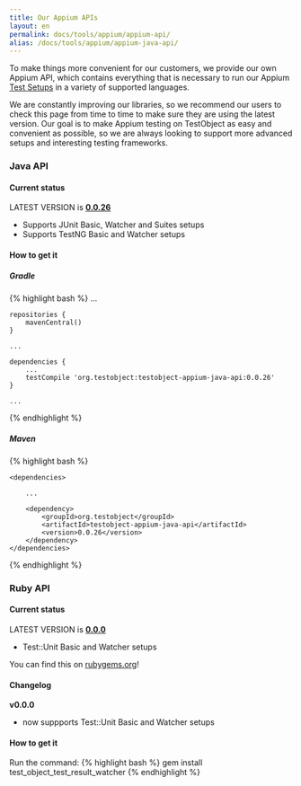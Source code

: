 ```yaml
---
title: Our Appium APIs
layout: en
permalink: docs/tools/appium/appium-api/
alias: /docs/tools/appium/appium-java-api/
---
```


To make things more convenient for our customers, we provide our own Appium API, which contains everything that is necessary to run our  Appium [Test Setups](/docs/tools/appium/setups/) in a variety of supported languages.

We are constantly improving our libraries, so we recommend our users to check this page from time to time to make sure they are using the latest version. Our goal is to make Appium testing on TestObject as easy and convenient as possible, so we are always looking to support more advanced setups and interesting testing frameworks.

<h3>Java API</h3>

<h4>Current status</h4>

LATEST VERSION is <a href="https://github.com/testobject/testobject-appium-java-api"><strong>0.0.26</strong></a>

* Supports JUnit Basic, Watcher and Suites setups
* Supports TestNG Basic and Watcher setups

<h4>How to get it</h4>
<h5>Gradle</h5>
{% highlight bash %}
    ...

    repositories {
        mavenCentral()
    }

    ...

    dependencies {
        ...
        testCompile 'org.testobject:testobject-appium-java-api:0.0.26'
    }

    ...
{% endhighlight %}

<h5>Maven</h5>
{% highlight bash %}
<project ...>

    <dependencies>

        ...

        <dependency>
            <groupId>org.testobject</groupId>
            <artifactId>testobject-appium-java-api</artifactId>
            <version>0.0.26</version>
        </dependency>
    </dependencies>

</project>
{% endhighlight %}

<h3>Ruby API</h3>

<h4>Current status</h4>

LATEST VERSION is <a href="https://github.com/testobject/testobject-appium-ruby-api"><strong>0.0.0</strong></a>

* Test::Unit Basic and Watcher setups

You can find this on [rubygems.org](https://rubygems.org/gems/test_object_test_result_watcher)!

<h4>Changelog</h4>

<strong>v0.0.0</strong>

* now suppports Test::Unit Basic and Watcher setups

<h4>How to get it</h4>
Run the command:
{% highlight bash %}
gem install test_object_test_result_watcher
{% endhighlight %}
